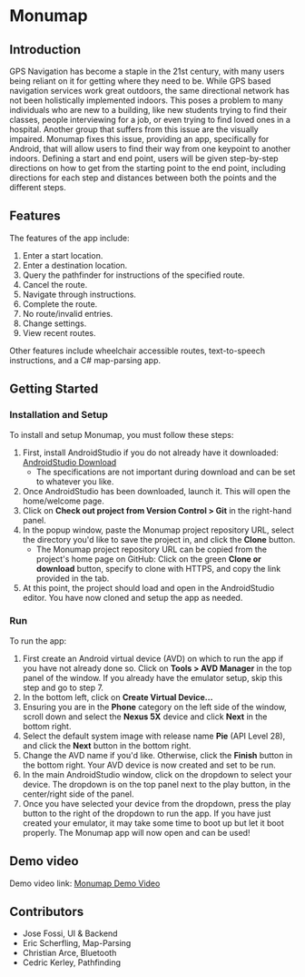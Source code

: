 # Monumap

## Introduction
GPS Navigation has become a staple in the 21st century, with many users being reliant on it for getting where they
need to be. While GPS based navigation services work great outdoors, the same directional network has not been
holistically implemented indoors. This poses a problem to many individuals who are new to a building, like new students trying to find their classes, people interviewing for a job, or even trying to find loved ones in a hospital. Another group that suffers from this issue are the visually impaired. Monumap fixes this issue, providing an app, specifically for Android, that will allow users to find their way from one keypoint to another indoors. Defining a start and end point, users will be given step-by-step directions on how to get from the starting point to the end point, including directions for each step and distances between both the points and the
different steps.

## Features
The features of the app include:

1. Enter a start location.
2. Enter a destination location. 
3. Query the pathfinder for instructions of the specified route.
4. Cancel the route.
5. Navigate through instructions.
6. Complete the route.
7. No route/invalid entries.
8. Change settings.
9. View recent routes.

Other features include wheelchair accessible routes, text-to-speech instructions, and a C# map-parsing app.

## Getting Started

### Installation and Setup
To install and setup Monumap, you must follow these steps:
1. First, install AndroidStudio if you do not already have it downloaded: [AndroidStudio Download](https://developer.android.com/studio)
   - The specifications are not important during download and can be set to whatever you like.
2. Once AndroidStudio has been downloaded, launch it. This will open the home/welcome page.
3. Click on **Check out project from Version Control > Git** in the right-hand panel.
4. In the popup window, paste the Monumap project repository URL, select the directory you'd like to save the project in, and click the **Clone** button.
   - The Monumap project repository URL can be copied from the project's home page on GitHub: Click on the green **Clone or download** button, specify to clone with HTTPS, and copy the link provided in the tab.
5. At this point, the project should load and open in the AndroidStudio editor. You have now cloned and setup the app as needed.


### Run
To run the app:
1. First create an Android virtual device (AVD) on which to run the app if you have not already done so. Click on **Tools > AVD Manager** in the top panel of the window. If you already have the emulator setup, skip this step and go to step 7.
2. In the bottom left, click on **Create Virtual Device...**
3. Ensuring you are in the **Phone** category on the left side of the window, scroll down and select the **Nexus 5X** device and click **Next** in the bottom right. 
4. Select the default system image with release name **Pie** (API Level 28), and click the **Next** button in the bottom right.
5. Change the AVD name if you'd like. Otherwise, click the **Finish** button in the bottom right. Your AVD device is now created and set to be run.
6. In the main AndroidStudio window, click on the dropdown to select your device. The dropdown is on the top panel next to the play button, in the center/right side of the panel.
7. Once you have selected your device from the dropdown, press the play button to the right of the dropdown to run the app. If you have just created your emulator, it may take some time to boot up but let it boot properly. The Monumap app will now open and can be used!

## Demo video
Demo video link: [Monumap Demo Video](https://youtu.be/i2wofga9zYE)

## Contributors
- Jose Fossi, UI & Backend
- Eric Scherfling, Map-Parsing
- Christian Arce, Bluetooth
- Cedric Kerley, Pathfinding
